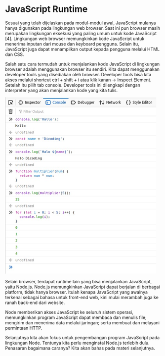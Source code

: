 # JavaScript Runtime

Sesuai yang telah dijelaskan pada modul-modul awal, JavaScript mulanya hanya digunakan pada
lingkungan web browser. Saat ini pun browser masih merupakan lingkungan eksekusi yang paling umum
untuk kode JavaScript [4]. Lingkungan web browser memungkinkan kode JavaScript untuk menerima
inputan dari mouse dan keyboard pengguna. Selain itu, JavaScript juga dapat menampilkan output
kepada pengguna melalui HTML dan CSS.

Salah satu cara termudah untuk menjalankan kode JavaScript di lingkungan browser adalah menggunakan
browser itu sendiri. Kita dapat menggunakan developer tools yang disediakan oleh browser. Developer
tools bisa kita akses melalui shortcut ctrl + shift + i atau klik kanan -> Inspect Element. Setelah
itu pilih tab console. Developer tools ini dilengkapi dengan interpreter yang akan menjalankan kode
yang kita tulis.

![runtime-browser](img/1-runtime.jpeg)


Selain browser, terdapat runtime lain yang bisa menjalankan JavaScript, yaitu Node.js. Node.js
memungkinkan JavaScript dapat berjalan di berbagai platform, tidak hanya browser. Itulah kenapa
JavaScript yang awalnya terkenal sebagai bahasa untuk front-end web, kini mulai merambah juga ke
ranah back-end dari website.

Node memberikan akses JavaScript ke seluruh sistem operasi, memungkinkan program JavaScript dapat
membaca dan menulis file; mengirim dan menerima data melalui jaringan; serta membuat dan melayani
permintaan HTTP.

Selanjutnya kita akan fokus untuk pengembangan program JavaScript pada lingkungan Node. Tentunya
kita perlu menginstal Node.js terlebih dulu. Penasaran bagaimana caranya? Kita akan bahas pada
materi selanjutnya.
